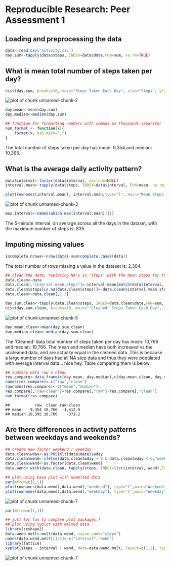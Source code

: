 # Reproducible Research: Peer Assessment 1
## Loading and preprocessing the data

```r
data<-read.csv('activity.csv')
day.sum<-tapply(data$steps, INDEX=data$date,FUN=sum, na.rm=TRUE)
```

## What is mean total number of steps taken per day?

```r
hist(day.sum, breaks=10, main="Steps Taken Each Day", xlab="Steps", ylab="Days")
```

![plot of chunk unnamed-chunk-2](figure/unnamed-chunk-2.png) 

```r
day.mean<-mean(day.sum)
day.median<-median(day.sum)

## function for formatting numbers with commas as thousands separator
num_format <- function(x){
    format(x, big.mark=",")
}
```
The total number of steps taken per day has mean: 9,354 and median: 10,395.

## What is the average daily activity pattern?

```r
data$interval<-factor(data$interval, exclude=NULL)
interval.mean<-tapply(data$steps, INDEX=data$interval, FUN=mean, na.rm=TRUE)

plot(rownames(interval.mean), interval.mean,type="l", main="Mean Steps Taken Each 5min Interval", xlab="Interval", ylab="Mean Steps")
```

![plot of chunk unnamed-chunk-3](figure/unnamed-chunk-3.png) 

```r
max.interval<-names(which.max(interval.mean))[1]
```
The 5-minute interval, on average across all the days in the dataset, with the maximum number of steps is: 835. 

## Imputing missing values

```r
incomplete.nrows<-nrow(data)-sum(complete.cases(data))
```
The total number of rows missing a value in the dataset is: 2,304.


```r
## clean the data, replacing NA's in 'steps' with the mean steps for that interval 
data.clean<-data
data.clean[,"interval.mean.steps"]<-interval.mean[match(data$interval, rownames(interval.mean))]
data.clean$steps[is.na(data.clean$steps)]<-data.clean$interval.mean.steps[is.na(data.clean$steps)]
data.clean<-data.clean[,1:3]

day.sum.clean<-tapply(data.clean$steps, INDEX=data.clean$date,FUN=sum, na.rm=TRUE)
hist(day.sum.clean, breaks=10, main="'Cleaned' Steps Taken Each Day", xlab="Steps", ylab="Days")
```

![plot of chunk unnamed-chunk-5](figure/unnamed-chunk-5.png) 

```r
day.mean.clean<-mean(day.sum.clean)
day.median.clean<-median(day.sum.clean)
```
The 'Cleaned' data total number of steps taken per day has mean: 10,766 and median: 10,766. The mean and median have both increased vs the uncleaned data, and are actually equal in the cleaned data. This is because a large number of days had all NA step data and thus they were populated with average interval data... nice hey. Table comparing them is below;

```r
## summary data raw v clean
res.compare<-data.frame(c(day.mean, day.median),c(day.mean.clean, day.median.clean))
names(res.compare)<-c("raw","clean")
rownames(res.compare)<-c("mean","median")
res.compare[,"raw-clean"]=res.compare[,"raw"]-res.compare[,"clean"]
num_format(res.compare)
```

```
##           raw  clean raw-clean
## mean    9,354 10,766  -1,412.0
## median 10,395 10,766    -371.2
```

## Are there differences in activity patterns between weekdays and weekends?

```r
## create new factor weekend / weekday
data.clean$wday<-as.POSIXlt(data$date)$wday
data.clean$wend<-ifelse(data.clean$wday > 0 & data.clean$wday < 6,"weekday","weekend")
data.clean$wend<-as.factor(data.clean$wend)
data.wend<-with(data.clean, tapply(steps, INDEX=list(interval, wend),FUN=mean))

## plot using base plot with unmelted data
par(mfrow=c(2,1))
plot(rownames(data.wend),data.wend[,"weekend"], type="l",main="Weekend",xlab="Interval",ylab="Number of Steps")
plot(rownames(data.wend),data.wend[,"weekday"], type="l",main="Weekday",xlab="Interval",ylab="Number of Steps")
```

![plot of chunk unnamed-chunk-7](figure/unnamed-chunk-71.png) 

```r
par(mfrow=c(1,1))

## just for fun to compare plot packages:)
## plot using xyplot with melted data
library(reshape2)
data.wend.melt<-melt(data.wend, value.name="steps")
names(data.wend.melt)[1:2]<-c("interval","wend")
library(lattice)
xyplot(steps ~ interval | wend, data=data.wend.melt, layout=c(1,2), type="l",xlab="Interval",ylab="Number of Steps")
```

![plot of chunk unnamed-chunk-7](figure/unnamed-chunk-72.png) 
